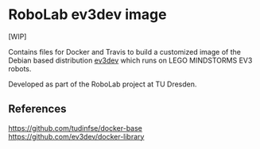 # RoboLab ev3dev image

[WIP]

Contains files for Docker and Travis to build a customized image of the Debian based distribution [ev3dev](http://www.ev3dev.org/) which runs on LEGO MINDSTORMS EV3 robots.

Developed as part of the RoboLab project at TU Dresden.

## References

https://github.com/tudinfse/docker-base
https://github.com/ev3dev/docker-library
